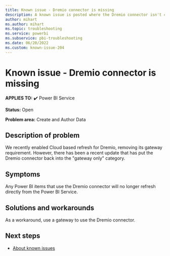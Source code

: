 ```yaml
---
title: Known issue - Dremio connector is missing
description: A known issue is posted where the Dremio connector isn't currently available in the Power BI Service
author: mihart
ms.author: mihart
ms.topic: troubleshooting  
ms.service: powerbi
ms.subservice: pbi-troubleshooting
ms.date: 06/20/2022
ms.custom: known-issue-204
---
```


# Known issue - Dremio connector is missing

**APPLIES TO:** ✔️ Power BI Service

**Status:** Open

**Problem area:** Create and Author Data

## Description of problem

We recently enabled Cloud based refresh for Dremio, removing its gateway requirement.  However, there has been a recent update that has put the Dremio connector back into the "gateway only" category.

## Symptoms

Any Power BI items that use the Dremio connector will no longer refresh directly from the Power BI Service.

## Solutions and workarounds

As a workaround, use a gateway to use the Dremio connector.

## Next steps

- [About known issues](power-bi-known-issues.md)
